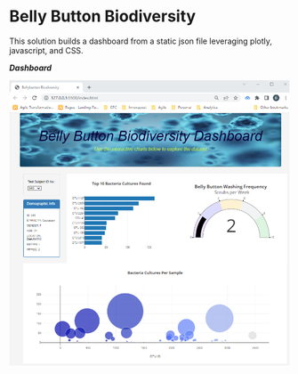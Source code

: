 # Belly Button Biodiversity

This solution builds a dashboard from a static json file leveraging plotly, javascript, and CSS.

**_Dashboard_**

![Belly Button Dashboard](/images/index.png)

